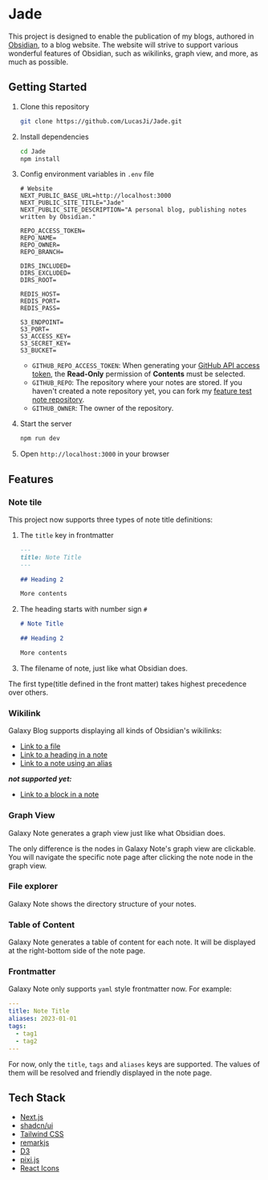 # Jade

This project is designed to enable the publication of my blogs, authored
in [Obsidian](https://obsidian.md/), to a blog website. The website will strive to support various
wonderful features of Obsidian, such as wikilinks, graph view, and more, as much as possible.

## Getting Started

1. Clone this repository

   ```bash
   git clone https://github.com/LucasJi/Jade.git
   ```

2. Install dependencies

   ```bash
   cd Jade
   npm install
   ```

3. Config environment variables in `.env` file

   ```env
   # Website
   NEXT_PUBLIC_BASE_URL=http://localhost:3000
   NEXT_PUBLIC_SITE_TITLE="Jade"
   NEXT_PUBLIC_SITE_DESCRIPTION="A personal blog, publishing notes written by Obsidian."

   REPO_ACCESS_TOKEN=
   REPO_NAME=
   REPO_OWNER=
   REPO_BRANCH=

   DIRS_INCLUDED=
   DIRS_EXCLUDED=
   DIRS_ROOT=
   
   REDIS_HOST=
   REDIS_PORT=
   REDIS_PASS=
   
   S3_ENDPOINT=
   S3_PORT=
   S3_ACCESS_KEY=
   S3_SECRET_KEY=
   S3_BUCKET=
   ```

    - `GITHUB_REPO_ACCESS_TOKEN`: When generating
      your [GitHub API access token](https://docs.github.com/en/authentication/keeping-your-account-and-data-secure/creating-a-personal-access-token),
      the **Read-Only** permission of **Contents** must be selected.
    - `GITHUB_REPO`: The repository where your notes are stored. If you haven't created a note
      repository yet, you can fork
      my [feature test note repository](https://github.com/LucasJi/obsidian-feature-demo-notes).
    - `GITHUB_OWNER`: The owner of the repository.

4. Start the server

   ```bash
   npm run dev
   ```

5. Open `http://localhost:3000` in your browser

## Features

### Note tile

This project now supports three types of note title definitions:

1. The `title` key in frontmatter

   ```md
   ---
   title: Note Title
   ---

   ## Heading 2

   More contents
   ```

2. The heading starts with number sign `#`

   ```md
   # Note Title

   ## Heading 2

   More contents
   ```

3. The filename of note, just like what Obsidian does.

The first type(title defined in the front matter) takes highest precedence over others.

### Wikilink

Galaxy Blog supports displaying all kinds of Obsidian's wikilinks:

- [Link to a file](https://help.obsidian.md/Linking+notes+and+files/Internal+links#Link+to+a+file)
- [Link to a heading in a note](https://help.obsidian.md/Linking+notes+and+files/Internal+links#Link+to+a+heading+in+a+note)
- [Link to a note using an alias](https://help.obsidian.md/Linking+notes+and+files/Aliases#Link+to+a+note+using+an+alias)

**_not supported yet:_**

- [Link to a block in a note](https://help.obsidian.md/Linking+notes+and+files/Internal+links#Link+to+a+block+in+a+note)

### Graph View

Galaxy Note generates a graph view just like what Obsidian does.

The only difference is the nodes in Galaxy Note's graph view are clickable. You will navigate the
specific note page after clicking the note node in the graph view.

### File explorer

Galaxy Note shows the directory structure of your notes.

### Table of Content

Galaxy Note generates a table of content for each note. It will be displayed at the right-bottom
side of the note page.

### Frontmatter

Galaxy Note only supports `yaml` style frontmatter now. For example:

```yaml
---
title: Note Title
aliases: 2023-01-01
tags:
  - tag1
  - tag2
---
```

For now, only the `title`, `tags` and `aliases` keys are supported. The values of them will be
resolved and friendly displayed in the note page.

## Tech Stack

- [Next.js](https://nextjs.org/)
- [shadcn/ui](https://ui.shadcn.com/)
- [Tailwind CSS](https://tailwindcss.com/)
- [remarkjs](https://github.com/remarkjs)
- [D3](https://d3js.org/)
- [pixi.js](https://pixijs.com/)
- [React Icons](https://react-icons.github.io/react-icons/)
